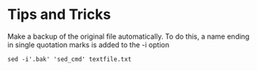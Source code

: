# Tips and Tricks

Make a backup of the original file automatically. To do this, a name ending in single quotation marks is added to the -i option




    sed -i'.bak' 'sed_cmd' textfile.txt
